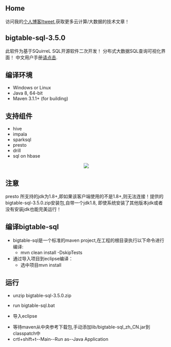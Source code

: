 ## Home
访问我的[个人博客Itweet](http://www.itweet.cn),获取更多云计算/大数据的技术文章！

## bigtable-sql-3.5.0
 此软件为基于SQuirreL SQL开源软件二次开发！
 分布式大数据SQL查询可视化界面！
 中文用户手册[请点击](http://www.itweet.cn).

## 编译环境
* Windows or Linux
* Java 8, 64-bit
* Maven 3.1.1+ (for building)

## 支持组件
* hive
* impala
* sparksql
* presto
* drill
* sql on hbase

<div style="text-align:center;"><img src="https://github.com/itweet/bigtable-sql/blob/master/screenshots/bigtable-sql.png" style="vertical-align:middle;"/></div>

## 注意
   presto 所支持的jdk为1.8+,即如果该客户端使用的不是1.8+,则无法连接！提供的bigtable-sql-3.5.0.zip安装包,自带一个jdk1.8,
   即使系统安装了其他版本jdk或者没有安装jdk也能完美运行！

## 编译bigtable-sql
* bigtable-sql是一个标准的maven project,在工程的根目录执行以下命令进行编译:
    - mvn clean install -DskipTests
* 通过导入项目到eclipse编译：
    - 选中项目mvn install

## 运行
* unzip bigtable-sql-3.5.0.zip
- run bigtable-sql.bat

* 导入eclipse
- 等待maven从中央参考下载包,手动添加lib/bigtable-sql_zh_CN.jar到classpatch中
- crtl+shift+t--Main--Run as--Java Application
